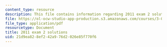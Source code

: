 ```yaml
---
content_type: resource
description: This file contains information regarding 2011 exam 2 solutions.
file: https://ol-ocw-studio-app-production.s3.amazonaws.com/courses/3-044-materials-processing-spring-2013/21d9ea828ef242a976d2026e85f770f6_MIT3_044S13_2011exam2solns.pdf
file_type: application/pdf
resourcetype: Document
title: 2011 exam 2 solutions
uid: 21d9ea82-8ef2-42a9-76d2-026e85f770f6
---
```


